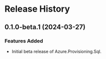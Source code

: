 # Release History

## 0.1.0-beta.1 (2024-03-27)

### Features Added

- Initial beta release of Azure.Provisioning.Sql.
